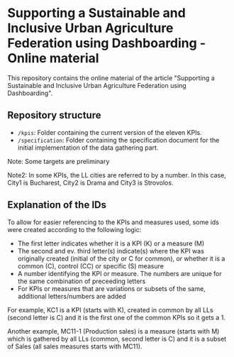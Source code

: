 # Supporting a Sustainable and Inclusive Urban Agriculture Federation using Dashboarding - Online material 

This repository contains the online material of the article "Supporting a Sustainable and Inclusive Urban
Agriculture Federation using Dashboarding". 

## Repository structure

- `/kpis`: Folder containing the current version of the eleven KPIs.
- `/specification`: Folder containing the specification document for the initial implementation of the data gathering part. 


Note: Some targets are preliminary

Note2: In some KPIs, the LL cities are referred to by a number. In this case, City1 is Bucharest, City2 is Drama and City3 is Strovolos. 

## Explanation of the IDs

To allow for easier referencing to the KPIs and measures used, some ids were created according to the following logic:
- The first letter indicates whether it is a KPI (K) or a measure (M)
- The second and ev. third letter(s) indicate(s) where the KPI was originally created (initial of the city or C for common), or whether it is a common (C), control (CC) or specific (S) measure
- A number identifying the KPI or measure. The numbers are unique for the same combination of preceeding letters
- For KPIs or measures that are variations or subsets of the same, additional letters/numbers are added

For example, KC1 is a KPI (starts with K), created in common by all LLs (second letter is C) and it is the first one of the common KPIs so it gets a 1. 

Another example, MC11-1 (Production sales) is a measure (starts with M) which is gathered by all LLs (common, second letter is C) and it is a subset of Sales (all sales measures starts with MC11). 


